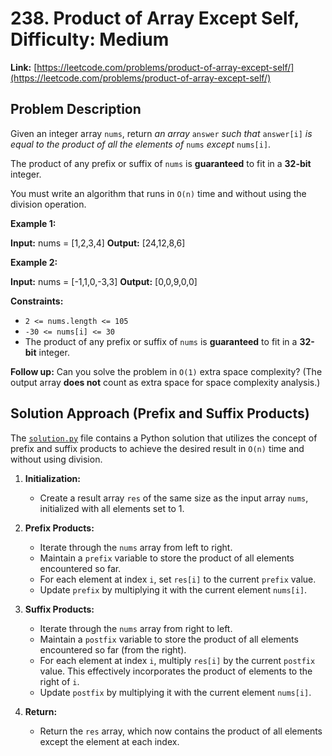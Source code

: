 # 238. Product of Array Except Self, Difficulty: Medium

**Link:** [https://leetcode.com/problems/product-of-array-except-self/](https://leetcode.com/problems/product-of-array-except-self/)

## Problem Description

Given an integer array `nums`, return *an array* `answer` *such that* `answer[i]` *is equal to the product of all the elements of* `nums` *except* `nums[i]`.

The product of any prefix or suffix of `nums` is **guaranteed** to fit in a **32-bit** integer.

You must write an algorithm that runs in `O(n)` time and without using the division operation.

**Example 1:**

**Input:** nums = \[1,2,3,4]
**Output:** \[24,12,8,6]

**Example 2:**

**Input:** nums = \[-1,1,0,-3,3]
**Output:** \[0,0,9,0,0]

**Constraints:**

* `2 <= nums.length <= 105`
* `-30 <= nums[i] <= 30`
* The product of any prefix or suffix of `nums` is **guaranteed** to fit in a **32-bit** integer.

**Follow up:** Can you solve the problem in `O(1)` extra space complexity? (The output array **does not** count as extra space for space complexity analysis.)

## Solution Approach (Prefix and Suffix Products)

The [`solution.py`](./solution.py) file contains a Python solution that utilizes the concept of prefix and suffix products to achieve the desired result in `O(n)` time and without using division.

1. **Initialization:**
    * Create a result array `res` of the same size as the input array `nums`, initialized with all elements set to 1.

2. **Prefix Products:**
    * Iterate through the `nums` array from left to right.
    * Maintain a `prefix` variable to store the product of all elements encountered so far.
    * For each element at index `i`, set `res[i]` to the current `prefix` value.
    * Update `prefix` by multiplying it with the current element `nums[i]`.

3. **Suffix Products:**
    * Iterate through the `nums` array from right to left.
    * Maintain a `postfix` variable to store the product of all elements encountered so far (from the right).
    * For each element at index `i`, multiply `res[i]` by the current `postfix` value. This effectively incorporates the product of elements to the right of `i`.
    * Update `postfix` by multiplying it with the current element `nums[i]`.

4. **Return:**
    * Return the `res` array, which now contains the product of all elements except the element at each index.
